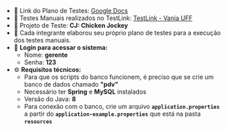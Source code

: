 - 📄 Link do Plano de Testes: [Google Docs](https://docs.google.com/document/d/13EUyOmss-Ym6IbgvCHP-StI8qOjlkMFlMTvpD7NzFrg/edit?usp=sharing)
- 🧪 Testes Manuais realizados no TestLink: [TestLink - Vania UFF](http://vania.ic.uff.br/testlink/)
- 📁 Projeto de Teste: **CJ: Chicken Jockey**
- 👥 Cada integrante elaborou seu próprio plano de testes para a execução dos testes manuais.
- 🔐 **Login para acessar o sistema:**
  - Nome: **gerente**
  - Senha: **123**
- ⚙️ **Requisitos técnicos:**
  - Para que os scripts do banco funcionem, é preciso que se crie um banco de dados chamado **"pdv"**
  - Necessário ter **Spring** e **MySQL** instalados
  - Versão do Java: **8**
  - Para conexão com o banco, crie um arquivo **`application.properties`** a partir do **`application-example.properties`** que está na pasta **`resources`**
